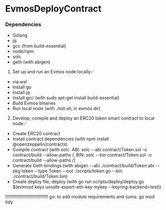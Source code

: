 # EvmosDeployContract

### Dependencies

- Golang
- jq
- gcc (from build-essential)
- node/npm
- solc
- geth (with abigen)

1. Set up and run an Evmos node locally✅

- via wsl
- Install go
- Install jq
- Install gcc (with sudo apt-get install build-essential)
- Build Evmos binaries
- Run local node (with ./init.sh, in evmos dir)

2.  Develop, compile and deploy an ERC20 token smart contract to local node✅

- Create ERC20 contract
- Install contract dependencies (with npm install @openzeppelin/contracts)
- Compile contract (with solc. ABI: solc --abi contract/Token.sol -o contract/build --allow-paths /, BIN: solc --bin contract/Token.sol -o contract/build --allow-paths /)
- Generate Geth bindings (with abigen --abi ./contract/build/Token.abi --pkg token --type Token --out ./scripts/token.go --bin ./contract/build/Token.bin)
- Create deploy file, deploy (with go run scripts/deploy/deploy.go $(evmosd keys unsafe-export-eth-key mykey --keyring-backend=test))

!!!!!!!!!!!!!!!!!!!!!!!!!!!!!!!!!!
go: to add module requirements and sums:
go mod tidy
